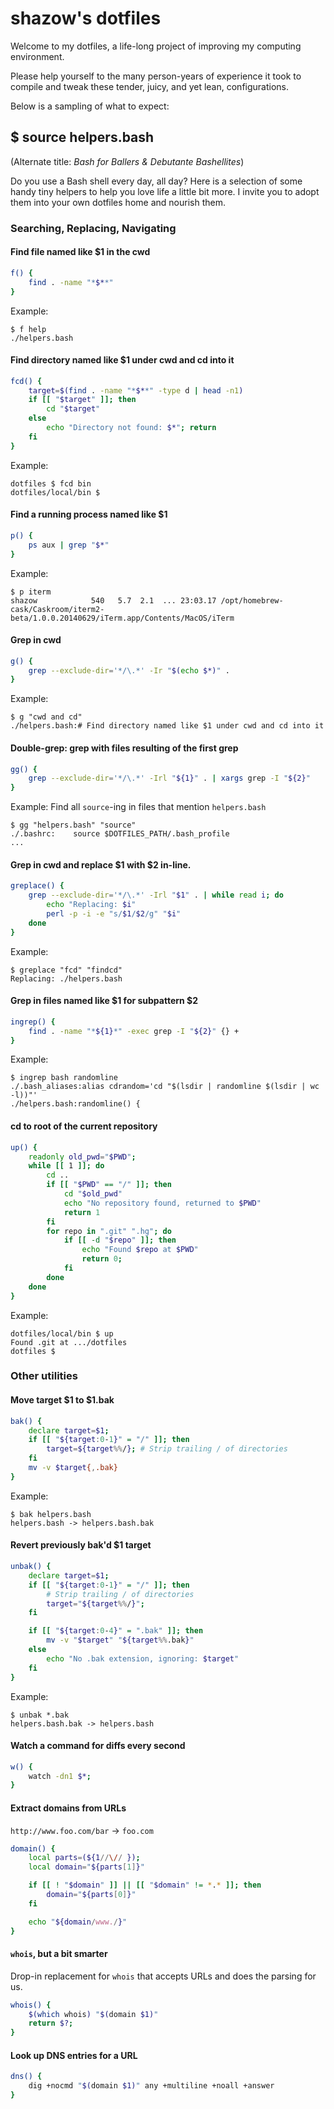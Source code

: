 # shazow's dotfiles

Welcome to my dotfiles, a life-long project of improving my computing 
environment.

Please help yourself to the many person-years of experience it took to compile 
and tweak these tender, juicy, and yet lean, configurations.

Below is a sampling of what to expect:


## $ source helpers.bash

(Alternate title: *Bash for Ballers & Debutante Bashellites*)

Do you use a Bash shell every day, all day? Here is a selection of some handy
tiny helpers to help you love life a little bit more. I invite you to adopt them 
into your own dotfiles home and nourish them.

### Searching, Replacing, Navigating

#### Find file named like $1 in the cwd

```bash
f() {
    find . -name "*$**"
}
```

Example:

```
$ f help
./helpers.bash
```

#### Find directory named like $1 under cwd and cd into it

```bash
fcd() {
    target=$(find . -name "*$**" -type d | head -n1)
    if [[ "$target" ]]; then
        cd "$target"
    else
        echo "Directory not found: $*"; return
    fi
}
```

Example:

```
dotfiles $ fcd bin
dotfiles/local/bin $
```


#### Find a running process named like $1

```bash
p() {
    ps aux | grep "$*"
}
```

Example:

```
$ p iterm
shazow            540   5.7  2.1  ... 23:03.17 /opt/homebrew-cask/Caskroom/iterm2-beta/1.0.0.20140629/iTerm.app/Contents/MacOS/iTerm
```


#### Grep in cwd

```bash
g() {
    grep --exclude-dir='*/\.*' -Ir "$(echo $*)" .
}
```

Example:

```
$ g "cwd and cd"
./helpers.bash:# Find directory named like $1 under cwd and cd into it
```


#### Double-grep: grep with files resulting of the first grep

```bash
gg() {
    grep --exclude-dir='*/\.*' -Irl "${1}" . | xargs grep -I "${2}"
}
```

Example: Find all `source`-ing in files that mention `helpers.bash`

```
$ gg "helpers.bash" "source"
./.bashrc:    source $DOTFILES_PATH/.bash_profile
...
```


#### Grep in cwd and replace $1 with $2 in-line.

```bash
greplace() {
    grep --exclude-dir='*/\.*' -Irl "$1" . | while read i; do
        echo "Replacing: $i"
        perl -p -i -e "s/$1/$2/g" "$i"
    done
}
```

Example:

```
$ greplace "fcd" "findcd"
Replacing: ./helpers.bash
```


#### Grep in files named like $1 for subpattern $2

```bash
ingrep() {
    find . -name "*${1}*" -exec grep -I "${2}" {} +
}
```

Example:

```
$ ingrep bash randomline
./.bash_aliases:alias cdrandom='cd "$(lsdir | randomline $(lsdir | wc -l))"'
./helpers.bash:randomline() {
```


#### cd to root of the current repository

```bash
up() {
    readonly old_pwd="$PWD";
    while [[ 1 ]]; do
        cd ..
        if [[ "$PWD" == "/" ]]; then
            cd "$old_pwd"
            echo "No repository found, returned to $PWD"
            return 1
        fi
        for repo in ".git" ".hg"; do
            if [[ -d "$repo" ]]; then
                echo "Found $repo at $PWD"
                return 0;
            fi
        done
    done
}
```

Example:

```shell
dotfiles/local/bin $ up
Found .git at .../dotfiles
dotfiles $
```


### Other utilities


#### Move target $1 to $1.bak

```bash
bak() {
    declare target=$1;
    if [[ "${target:0-1}" = "/" ]]; then
        target=${target%%/}; # Strip trailing / of directories
    fi
    mv -v $target{,.bak}
}
```

Example:

```shell
$ bak helpers.bash
helpers.bash -> helpers.bash.bak
```


#### Revert previously bak'd $1 target

```bash
unbak() {
    declare target=$1;
    if [[ "${target:0-1}" = "/" ]]; then
        # Strip trailing / of directories
        target="${target%%/}";
    fi

    if [[ "${target:0-4}" = ".bak" ]]; then
        mv -v "$target" "${target%%.bak}"
    else
        echo "No .bak extension, ignoring: $target"
    fi
}
```

Example:

```shell
$ unbak *.bak
helpers.bash.bak -> helpers.bash
```


#### Watch a command for diffs every second

```bash
w() {
    watch -dn1 $*;
}
```


#### Extract domains from URLs

`http://www.foo.com/bar` -> `foo.com`

```bash
domain() {
    local parts=(${1//\// });
    local domain="${parts[1]}"

    if [[ ! "$domain" ]] || [[ "$domain" != *.* ]]; then
        domain="${parts[0]}"
    fi

    echo "${domain/www./}"
}
```


#### `whois`, but a bit smarter

Drop-in replacement for `whois` that accepts URLs and does the parsing for us.

```bash
whois() {
    $(which whois) "$(domain $1)"
    return $?;
}
```


#### Look up DNS entries for a URL

```bash
dns() {
    dig +nocmd "$(domain $1)" any +multiline +noall +answer
}
```
